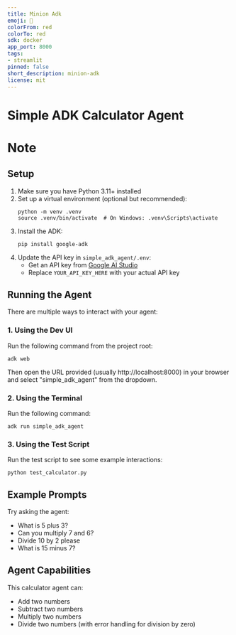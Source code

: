 ```yaml
---
title: Minion Adk
emoji: 🚀
colorFrom: red
colorTo: red
sdk: docker
app_port: 8000
tags:
- streamlit
pinned: false
short_description: minion-adk
license: mit
---
```

# Simple ADK Calculator Agent

# Note

## Setup

1. Make sure you have Python 3.11+ installed
2. Set up a virtual environment (optional but recommended):
   ```
   python -m venv .venv
   source .venv/bin/activate  # On Windows: .venv\Scripts\activate
   ```
3. Install the ADK:
   ```
   pip install google-adk
   ```
4. Update the API key in `simple_adk_agent/.env`:
   - Get an API key from [Google AI Studio](https://aistudio.google.com/apikey)
   - Replace `YOUR_API_KEY_HERE` with your actual API key

## Running the Agent

There are multiple ways to interact with your agent:

### 1. Using the Dev UI

Run the following command from the project root:
```
adk web
```

Then open the URL provided (usually http://localhost:8000) in your browser and select "simple_adk_agent" from the dropdown.

### 2. Using the Terminal

Run the following command:
```
adk run simple_adk_agent
```

### 3. Using the Test Script

Run the test script to see some example interactions:
```
python test_calculator.py
```

## Example Prompts

Try asking the agent:
- What is 5 plus 3?
- Can you multiply 7 and 6?
- Divide 10 by 2 please
- What is 15 minus 7?

## Agent Capabilities

This calculator agent can:
- Add two numbers
- Subtract two numbers
- Multiply two numbers
- Divide two numbers (with error handling for division by zero)
